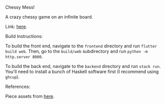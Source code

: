 Chessy Mess!

A crazy chessy game on an infinite board.

Link: [here](lol).

Build Instructions:

To build the front end, navigate to the ``frontend`` directory and run ``flutter build web``.
Then, go to the ``build/web`` subdirectory and run ``python -m http.server 8000``.

To build the back end, navigate to the ``backend`` directory and run ``stack run``.
You'll need to install a bunch of Haskell software first (I recommend using ``ghcup``).

References:

Piece assets from [here](https://commons.wikimedia.org/wiki/Category:SVG_chess_pieces).
